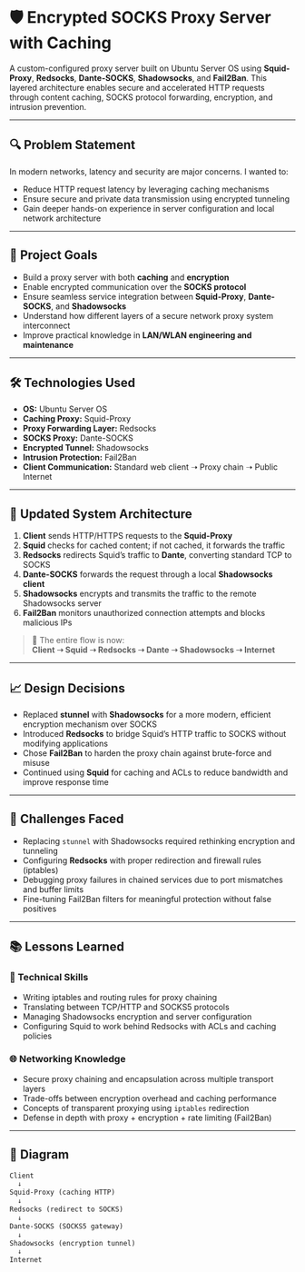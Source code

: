 # 🛡️ Encrypted SOCKS Proxy Server with Caching

A custom-configured proxy server built on Ubuntu Server OS using **Squid-Proxy**, **Redsocks**, **Dante-SOCKS**, **Shadowsocks**, and **Fail2Ban**. This layered architecture enables secure and accelerated HTTP requests through content caching, SOCKS protocol forwarding, encryption, and intrusion prevention.

---

## 🔍 Problem Statement

In modern networks, latency and security are major concerns. I wanted to:
- Reduce HTTP request latency by leveraging caching mechanisms
- Ensure secure and private data transmission using encrypted tunneling
- Gain deeper hands-on experience in server configuration and local network architecture

---

## 🎯 Project Goals

- Build a proxy server with both **caching** and **encryption**
- Enable encrypted communication over the **SOCKS protocol**
- Ensure seamless service integration between **Squid-Proxy**, **Dante-SOCKS**, and **Shadowsocks**
- Understand how different layers of a secure network proxy system interconnect
- Improve practical knowledge in **LAN/WLAN engineering and maintenance**

---

## 🛠️ Technologies Used

- **OS:** Ubuntu Server OS
- **Caching Proxy:** Squid-Proxy
- **Proxy Forwarding Layer:** Redsocks
- **SOCKS Proxy:** Dante-SOCKS
- **Encrypted Tunnel:** Shadowsocks
- **Intrusion Protection:** Fail2Ban
- **Client Communication:** Standard web client ➝ Proxy chain ➝ Public Internet

---

## 🔧 Updated System Architecture

1. **Client** sends HTTP/HTTPS requests to the **Squid-Proxy**
2. **Squid** checks for cached content; if not cached, it forwards the traffic
3. **Redsocks** redirects Squid’s traffic to **Dante**, converting standard TCP to SOCKS
4. **Dante-SOCKS** forwards the request through a local **Shadowsocks client**
5. **Shadowsocks** encrypts and transmits the traffic to the remote Shadowsocks server
6. **Fail2Ban** monitors unauthorized connection attempts and blocks malicious IPs

> 🔁 The entire flow is now:  
> **Client ➝ Squid ➝ Redsocks ➝ Dante ➝ Shadowsocks ➝ Internet**

---

## 📈 Design Decisions

- Replaced **stunnel** with **Shadowsocks** for a more modern, efficient encryption mechanism over SOCKS
- Introduced **Redsocks** to bridge Squid’s HTTP traffic to SOCKS without modifying applications
- Chose **Fail2Ban** to harden the proxy chain against brute-force and misuse
- Continued using **Squid** for caching and ACLs to reduce bandwidth and improve response time

---

## 🧩 Challenges Faced

- Replacing `stunnel` with Shadowsocks required rethinking encryption and tunneling
- Configuring **Redsocks** with proper redirection and firewall rules (iptables)
- Debugging proxy failures in chained services due to port mismatches and buffer limits
- Fine-tuning Fail2Ban filters for meaningful protection without false positives

---

## 📚 Lessons Learned

### 🧪 Technical Skills
- Writing iptables and routing rules for proxy chaining
- Translating between TCP/HTTP and SOCKS5 protocols
- Managing Shadowsocks encryption and server configuration
- Configuring Squid to work behind Redsocks with ACLs and caching policies

### 🌐 Networking Knowledge
- Secure proxy chaining and encapsulation across multiple transport layers
- Trade-offs between encryption overhead and caching performance
- Concepts of transparent proxying using `iptables` redirection
- Defense in depth with proxy + encryption + rate limiting (Fail2Ban)

---

## 📸 Diagram

```txt
Client
  ↓
Squid-Proxy (caching HTTP)
  ↓
Redsocks (redirect to SOCKS)
  ↓
Dante-SOCKS (SOCKS5 gateway)
  ↓
Shadowsocks (encryption tunnel)
  ↓
Internet